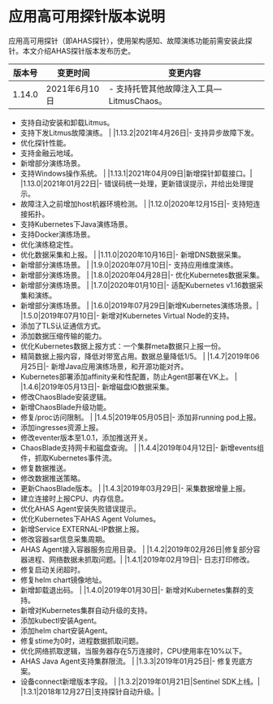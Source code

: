 # 应用高可用探针版本说明

应用高可用探针（即AHAS探针），使用架构感知、故障演练功能前需安装此探针。本文介绍AHAS探针版本发布历史。

|版本号|变更时间|变更内容|
|---|----|----|
|1.14.0|2021年6月10日|-   支持托管其他故障注入工具—LitmusChaos。
-   支持自动安装和卸载Litmus。
-   支持下发Litmus故障演练。 |
|1.13.2|2021年4月26日|-   支持异步故障下发。
-   优化探针性能。
-   支持金融云地域。
-   新增部分演练场景。
-   支持Windows操作系统。 |
|1.13.1|2021年04月09日|新增探针卸载接口。|
|1.13.0|2021年01月22日|-   错误码统一处理，更新错误提示，并给出处理提示。
-   故障注入之前增加host机器环境检测。 |
|1.12.0|2020年12月15日|-   支持短连接拓扑。
-   支持Kubernetes下Java演练场景。
-   支持Docker演练场景。
-   优化演练稳定性。
-   优化数据采集和上报。 |
|1.11.0|2020年10月16日|-   新增DNS数据采集。
-   新增部分演练场景。 |
|1.9.0|2020年07月10日|-   支持应用维度演练。
-   新增部分演练场景。 |
|1.8.0|2020年04月28日|-   优化Kubernetes数据采集。
-   新增部分演练场景。 |
|1.7.0|2020年01月10日|-   适配Kubernetes v1.16数据采集和演练。
-   新增部分演练场景。 |
|1.6.0|2019年07月29日|新增Kubernetes演练场景。|
|1.5.0|2019年07月10日|-   新增对Kubernetes Virtual Node的支持。
-   添加了TLS认证通信方式。
-   添加数据压缩传输的能力。
-   优化Kubernetes数据上报方式：一个集群meta数据只上报一份。
-   精简数据上报内容，降低对带宽占用。数据总量降低1/5。 |
|1.4.7|2019年06月25日|-   新增Java应用演练场景，和开源功能对齐。
-   Kubernetes部署添加affinity亲和性配置，防止Agent部署在VK上。 |
|1.4.6|2019年05月13日|-   新增磁盘IO数据采集。
-   修改ChaosBlade安装逻辑。
-   新增ChaosBlade升级功能。
-   修复/proc访问限制。 |
|1.4.5|2019年05月05日|-   添加非running pod上报。
-   添加ingresses资源上报。
-   修改eventer版本至1.0.1，添加推送开关。
-   ChaosBlade支持网卡和磁盘查询。 |
|1.4.4|2019年04月12日|-   新增events组件，抓取Kubernetes事件流。
-   修复数据推送。
-   修改数据推送策略。
-   更新ChaosBlade版本。 |
|1.4.3|2019年03月29日|-   采集数据增量上报。
-   建立连接时上报CPU、内存信息。
-   优化AHAS Agent安装失败错误提示。
-   优化Kubernetes下AHAS Agent Volumes。
-   新增Service EXTERNAL-IP数据上报。
-   修改容器sar信息采集周期。
-   AHAS Agent接入容器服务应用目录。 |
|1.4.2|2019年02月26日|修复部分容器进程、网络数据未抓取问题。|
|1.4.1|2019年02月19日|-   日志打印修改。
-   修复启动关闭超时。
-   修复helm chart镜像地址。
-   新增卸载退出码。 |
|1.4.0|2019年01月30日|-   新增对Kubernetes集群的支持。
-   新增对Kubernetes集群自动升级的支持。
-   添加kubectl安装Agent。
-   添加helm chart安装Agent。
-   修复stime为0时，进程数据抓取问题。
-   优化网络抓取逻辑，当服务器存在5万连接时，CPU使用率在10%以下。
-   AHAS Java Agent支持集群限流。 |
|1.3.3|2019年01月25日|-   修复兜底方案。
-   设备connect新增版本字段。 |
|1.3.2|2019年01月21日|Sentinel SDK上线。|
|1.3.1|2018年12月27日|支持探针自动升级。|

